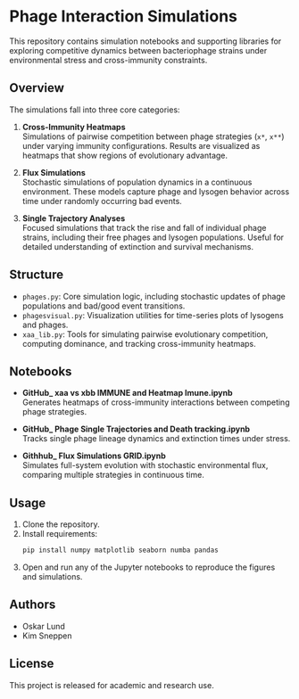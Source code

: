 
# Phage Interaction Simulations

This repository contains simulation notebooks and supporting libraries for exploring competitive dynamics between bacteriophage strains under environmental stress and cross-immunity constraints.

## Overview

The simulations fall into three core categories:

1. **Cross-Immunity Heatmaps**  
   Simulations of pairwise competition between phage strategies (`x*`, `x**`) under varying immunity configurations. Results are visualized as heatmaps that show regions of evolutionary advantage.

2. **Flux Simulations**  
   Stochastic simulations of population dynamics in a continuous environment. These models capture phage and lysogen behavior across time under randomly occurring bad events.

3. **Single Trajectory Analyses**  
   Focused simulations that track the rise and fall of individual phage strains, including their free phages and lysogen populations. Useful for detailed understanding of extinction and survival mechanisms.

## Structure

- `phages.py`: Core simulation logic, including stochastic updates of phage populations and bad/good event transitions.
- `phagesvisual.py`: Visualization utilities for time-series plots of lysogens and phages.
- `xaa_lib.py`: Tools for simulating pairwise evolutionary competition, computing dominance, and tracking cross-immunity heatmaps.

## Notebooks

- **GitHub_ xaa vs xbb IMMUNE and Heatmap Imune.ipynb**  
  Generates heatmaps of cross-immunity interactions between competing phage strategies.

- **GitHub_ Phage Single Trajectories and Death tracking.ipynb**  
  Tracks single phage lineage dynamics and extinction times under stress.

- **Githhub_ Flux Simulations GRID.ipynb**  
  Simulates full-system evolution with stochastic environmental flux, comparing multiple strategies in continuous time.

## Usage

1. Clone the repository.
2. Install requirements:  
   ```bash
   pip install numpy matplotlib seaborn numba pandas
   ```
3. Open and run any of the Jupyter notebooks to reproduce the figures and simulations.

## Authors

- Oskar Lund
- Kim Sneppen

## License

This project is released for academic and research use.
